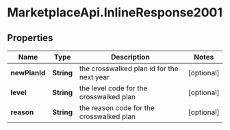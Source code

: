# MarketplaceApi.InlineResponse2001

## Properties
Name | Type | Description | Notes
------------ | ------------- | ------------- | -------------
**newPlanId** | **String** | the crosswalked plan id for the next year | [optional] 
**level** | **String** | the level code for the crosswalked plan | [optional] 
**reason** | **String** | the reason code for the crosswalked plan | [optional] 


